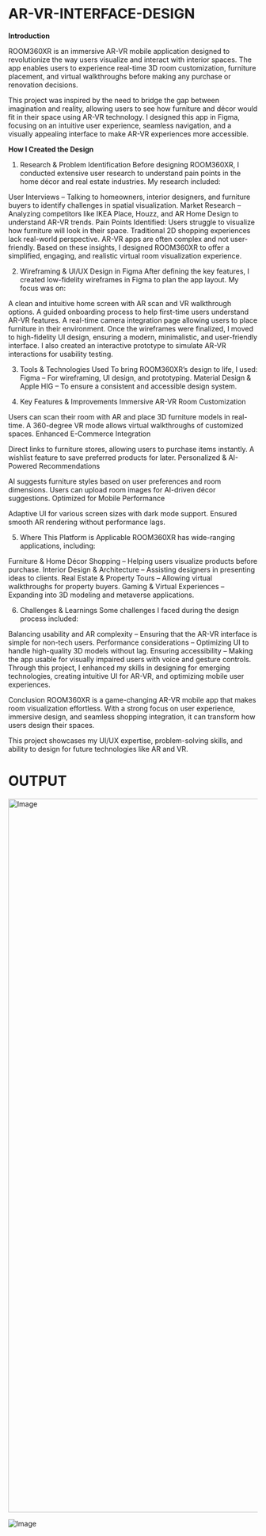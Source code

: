 # AR-VR-INTERFACE-DESIGN

**Introduction**

ROOM360XR is an immersive AR-VR mobile application designed to revolutionize the way users visualize and interact with interior spaces. The app enables users to experience real-time 3D room customization, furniture placement, and virtual walkthroughs before making any purchase or renovation decisions.

This project was inspired by the need to bridge the gap between imagination and reality, allowing users to see how furniture and décor would fit in their space using AR-VR technology. I designed this app in Figma, focusing on an intuitive user experience, seamless navigation, and a visually appealing interface to make AR-VR experiences more accessible.

**How I Created the Design**

1. Research & Problem Identification
Before designing ROOM360XR, I conducted extensive user research to understand pain points in the home décor and real estate industries. My research included:

User Interviews – Talking to homeowners, interior designers, and furniture buyers to identify challenges in spatial visualization.
Market Research – Analyzing competitors like IKEA Place, Houzz, and AR Home Design to understand AR-VR trends.
Pain Points Identified:
Users struggle to visualize how furniture will look in their space.
Traditional 2D shopping experiences lack real-world perspective.
AR-VR apps are often complex and not user-friendly.
Based on these insights, I designed ROOM360XR to offer a simplified, engaging, and realistic virtual room visualization experience.

2. Wireframing & UI/UX Design in Figma
After defining the key features, I created low-fidelity wireframes in Figma to plan the app layout. My focus was on:

A clean and intuitive home screen with AR scan and VR walkthrough options.
A guided onboarding process to help first-time users understand AR-VR features.
A real-time camera integration page allowing users to place furniture in their environment.
Once the wireframes were finalized, I moved to high-fidelity UI design, ensuring a modern, minimalistic, and user-friendly interface. I also created an interactive prototype to simulate AR-VR interactions for usability testing.

3. Tools & Technologies Used
To bring ROOM360XR’s design to life, I used:
Figma – For wireframing, UI design, and prototyping.
Material Design & Apple HIG – To ensure a consistent and accessible design system.

4. Key Features & Improvements
Immersive AR-VR Room Customization

Users can scan their room with AR and place 3D furniture models in real-time.
A 360-degree VR mode allows virtual walkthroughs of customized spaces.
Enhanced E-Commerce Integration

Direct links to furniture stores, allowing users to purchase items instantly.
A wishlist feature to save preferred products for later.
Personalized & AI-Powered Recommendations

AI suggests furniture styles based on user preferences and room dimensions.
Users can upload room images for AI-driven décor suggestions.
Optimized for Mobile Performance

Adaptive UI for various screen sizes with dark mode support.
Ensured smooth AR rendering without performance lags.

5. Where This Platform is Applicable
ROOM360XR has wide-ranging applications, including:

Furniture & Home Décor Shopping – Helping users visualize products before purchase.
Interior Design & Architecture – Assisting designers in presenting ideas to clients.
Real Estate & Property Tours – Allowing virtual walkthroughs for property buyers.
Gaming & Virtual Experiences – Expanding into 3D modeling and metaverse applications.

6. Challenges & Learnings
Some challenges I faced during the design process included:

Balancing usability and AR complexity – Ensuring that the AR-VR interface is simple for non-tech users.
Performance considerations – Optimizing UI to handle high-quality 3D models without lag.
Ensuring accessibility – Making the app usable for visually impaired users with voice and gesture controls.
Through this project, I enhanced my skills in designing for emerging technologies, creating intuitive UI for AR-VR, and optimizing mobile user experiences.

Conclusion
ROOM360XR is a game-changing AR-VR mobile app that makes room visualization effortless. With a strong focus on user experience, immersive design, and seamless shopping integration, it can transform how users design their spaces.

This project showcases my UI/UX expertise, problem-solving skills, and ability to design for future technologies like AR and VR. 

# OUTPUT

<img width="1440" alt="Image" src="https://github.com/user-attachments/assets/7fbe36df-8af0-4010-9c02-3574aa2ff281" />

![Image](https://github.com/user-attachments/assets/e3c53a25-a6f1-4328-b4a0-63699f03c7b7)



